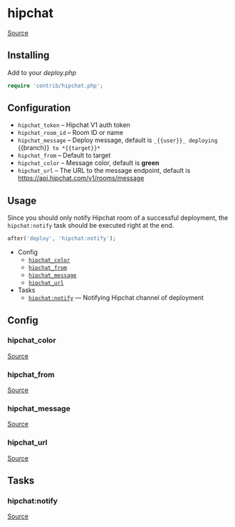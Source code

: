 <!-- DO NOT EDIT THIS FILE! -->
<!-- Instead edit contrib/hipchat.php -->
<!-- Then run bin/docgen -->

# hipchat

[Source](/contrib/hipchat.php)


## Installing

Add to your _deploy.php_

```php
require 'contrib/hipchat.php';
```

## Configuration

- `hipchat_token` – Hipchat V1 auth token
- `hipchat_room_id` – Room ID or name
- `hipchat_message` –  Deploy message, default is `_{{user}}_ deploying `{{branch}}` to *{{target}}*`
- `hipchat_from` – Default to target
- `hipchat_color` – Message color, default is **green**
- `hipchat_url` –  The URL to the message endpoint, default is https://api.hipchat.com/v1/rooms/message

## Usage

Since you should only notify Hipchat room of a successful deployment, the `hipchat:notify` task should be executed right at the end.

```php
after('deploy', 'hipchat:notify');
```



* Config
  * [`hipchat_color`](#hipchat_color)
  * [`hipchat_from`](#hipchat_from)
  * [`hipchat_message`](#hipchat_message)
  * [`hipchat_url`](#hipchat_url)
* Tasks
  * [`hipchat:notify`](#hipchatnotify) — Notifying Hipchat channel of deployment

## Config
### hipchat_color
[Source](https://github.com/deployphp/deployer/search?q=hipchat_color+in%3Afile+language%3Aphp+path%3Acontrib+filename%3Ahipchat.php)



### hipchat_from
[Source](https://github.com/deployphp/deployer/search?q=hipchat_from+in%3Afile+language%3Aphp+path%3Acontrib+filename%3Ahipchat.php)



### hipchat_message
[Source](https://github.com/deployphp/deployer/search?q=hipchat_message+in%3Afile+language%3Aphp+path%3Acontrib+filename%3Ahipchat.php)



### hipchat_url
[Source](https://github.com/deployphp/deployer/search?q=hipchat_url+in%3Afile+language%3Aphp+path%3Acontrib+filename%3Ahipchat.php)




## Tasks
### hipchat:notify
[Source](https://github.com/deployphp/deployer/search?q=hipchat%3Anotify+in%3Afile+language%3Aphp+path%3Acontrib+filename%3Ahipchat.php)



